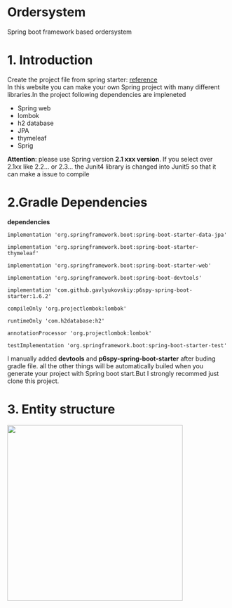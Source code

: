 # Ordersystem
Spring boot framework based ordersystem


# 1. Introduction   
Create the project file from spring starter: [reference](https://start.spring.io/)   \
In this website you can make your own Spring project with many different libraries.In the project following dependencies are impleneted 

- Spring web 
- lombok
- h2 database
- JPA
- thymeleaf
- Sprig

**Attention**: please use Spring version **2.1 xxx version**. If you select over 2.1xx like 2.2... or 2.3... the Junit4 library is changed into Junit5 so that it can make a issue to compile

# 2.Gradle Dependencies 

**dependencies**

	implementation 'org.springframework.boot:spring-boot-starter-data-jpa'
  
	implementation 'org.springframework.boot:spring-boot-starter-thymeleaf'
  
	implementation 'org.springframework.boot:spring-boot-starter-web'
  
	implementation 'org.springframework.boot:spring-boot-devtools'
  
	implementation 'com.github.gavlyukovskiy:p6spy-spring-boot-starter:1.6.2'
  
	compileOnly 'org.projectlombok:lombok'
  
	runtimeOnly 'com.h2database:h2'
  
	annotationProcessor 'org.projectlombok:lombok'
  
	testImplementation 'org.springframework.boot:spring-boot-starter-test'


I manually added **devtools** and **p6spy-spring-boot-starter** after buding gradle file. all the other things will be automatically builed when you generate your project with Spring boot start.But I strongly recommed just clone this project.


# 3. Entity structure 

<img width="400" src="https://github.com/deutschkihun/ordersystem-Springboot/issues/1#issue-712233272">			 








